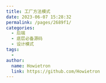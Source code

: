 ```yaml
---
title: 工厂方法模式
date: 2023-06-07 15:28:32
permalink: /pages/2689f1/
categories:
  - 后端
  - 底层必备源码
  - 设计模式
tags:
  - 
author: 
  name: Howietron
  link: https://github.com/Howietron
---
```

